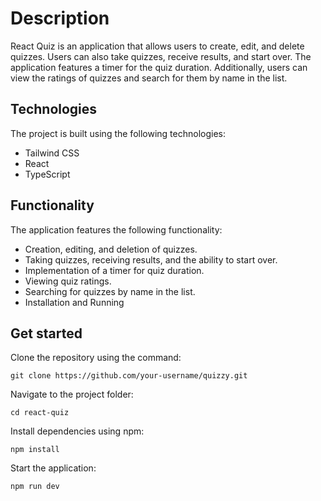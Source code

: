# Description
React Quiz is an application that allows users to create, edit, and delete quizzes. Users can also take quizzes, receive results, and start over. The application features a timer for the quiz duration. Additionally, users can view the ratings of quizzes and search for them by name in the list.

## Technologies
The project is built using the following technologies:
- Tailwind CSS
- React
- TypeScript

## Functionality
The application features the following functionality:

- Creation, editing, and deletion of quizzes.
- Taking quizzes, receiving results, and the ability to start over.
- Implementation of a timer for quiz duration.
- Viewing quiz ratings.
- Searching for quizzes by name in the list.
- Installation and Running

## Get started
Clone the repository using the command:

`git clone https://github.com/your-username/quizzy.git`

Navigate to the project folder:

`cd react-quiz`

Install dependencies using npm:

`npm install`

Start the application:

`npm run dev`
